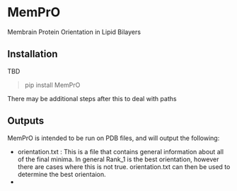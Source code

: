 # MemPrO
Membrain Protein Orientation in Lipid Bilayers

## Installation
TBD

>pip install MemPrO

There may be additional steps after this to deal with paths

## Outputs

MemPrO is intended to be run on PDB files, and will output the following:

  * orientation.txt : This is a file that contains general information about all of the final minima. In general Rank_1 is the best orientation, however there are cases where this is not true. orientation.txt can then be used to determine the best orientaion.
  * 
